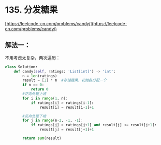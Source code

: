 # 135. 分发糖果

[https://leetcode-cn.com/problems/candy/](https://leetcode-cn.com/problems/candy/)

## 解法一：

不用考虑太复杂，两次遍历：

```python
class Solution:
    def candy(self, ratings: 'List[int]') -> 'int':
        n = len(ratings)
        result = [1] * n  #存储糖果，初始各分配一个
        if n == 0:
            return 0
        #正向处理上坡
        for i in range(1, n):
            if ratings[i] > ratings[i-1]:
                result[i] = result[i-1]+1

        #反向处理下坡
        for j in range(n-2, -1, -1):
            if ratings[j] > ratings[j+1] and result[j] <= result[j+1]:
                result[j] = result[j+1]+1

        return sum(result)
                
```

